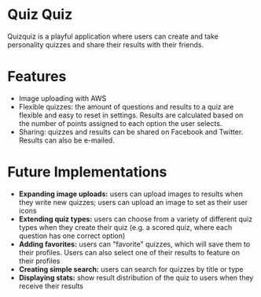 # Quiz Quiz

Quizquiz is a playful application where users can create and take personality quizzes and share their results with their friends. 


# Features
- Image uploading with AWS
- Flexible quizzes: the amount of questions and results to a quiz are flexible and easy to reset in settings. Results are calculated based on the number of points assigned to each option the user selects.
- Sharing: quizzes and results can be shared on Facebook and Twitter. Results can also be e-mailed.


# Future Implementations
- **Expanding image uploads:** users can upload images to results when they write new quizzes; users can upload an image to set as their user icons
- **Extending quiz types:** users can choose from a variety of different quiz types when they create their quiz (e.g. a scored quiz, where each question has one correct option)
- **Adding favorites:** users can "favorite" quizzes, which will save them to their profiles. Users can also select one of their results to feature on their profiles
- **Creating simple search:** users can search for quizzes by title or type
- **Displaying stats:** show result distribution of the quiz to users when they receive their results
